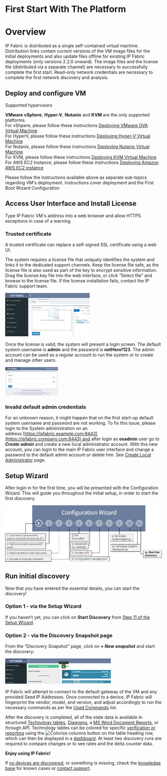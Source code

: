 # First Start With The Platform

# Overview

IP Fabric is distributed as a single self-contained virtual machine.
Distribution links contain current versions of the VM image files for
the initial deployments and also update files offline for existing IP
Fabric deployments (only versions 2.2.0 onward). The image files and the
license file (distributed via a separate channel) are necessary to
successfully complete the first start. Read-only network credentials are
necessary to complete the first network discovery and analysis.

## Deploy and configure VM

<div>

Supported hypervisors

<div>

**VMware vSphere**, **Hyper-V**, **Nutanix** and **KVM** are the only
supported platforms.  
For vShpere, please follow these instructions [Deploying VMware OVA
Virtual
Machine](https://ipfabric.atlassian.net/wiki/spaces/ND/pages/901808145/Deploying+VMware+OVA+Virtual+Machine)  
For HyperV, please follow these instructions [Deploying Hyper-V Virtual
Machine](https://ipfabric.atlassian.net/wiki/spaces/ND/pages/899285029/Deploying+Hyper-V+Virtual+Machine)  
For Nutanix, please follow these instructions [Deploying Nutanix Virtual
Machine](https://ipfabric.atlassian.net/wiki/spaces/ND/pages/899317804/Deploying+Nutanix+Virtual+Machine)  
For KVM, please follow these instructions [Deploying KVM Virtual
Machine](https://ipfabric.atlassian.net/wiki/spaces/ND/pages/1879081063/Deploying+KVM+Virtual+Machine)  
For AWS EC2 Instance, please follow these instructions [Deploying Amazon
AWS EC2
instance](https://ipfabric.atlassian.net/wiki/spaces/ND/pages/2330853377/Deploying+Amazon+AWS+EC2+instance)

</div>

</div>

Please follow the instructions available above as separate sub-topics
regarding VM's deployment. Instructions cover deployment and the First
Boot Wizard Configuration

## Access User Interface and Install License

Type IP Fabric VM's address into a web browser and allow HTTPS
exceptions in case of a warning.

<div>

<div>

### Trusted certificate

A trusted certificate can replace a self-signed SSL certificate using a
web UI.

</div>

</div>

The system requires a license file that uniquely identifies the system
and links it to the dedicated support channels. Keep the license file
safe, as the license file is also used as part of the key to encrypt
sensitive information. Drag the license.key file into the web interface,
or click “Select file” and browse to the license file. If the license
installation fails, contact the IP Fabric support team.

<img src="attachments/79036476/2393505983.png?width=272" class="image-left" loading="lazy" data-image-src="attachments/79036476/2393505983.png" data-height="430" data-width="843" data-unresolved-comment-count="0" data-linked-resource-id="2393505983" data-linked-resource-version="1" data-linked-resource-type="attachment" data-linked-resource-default-alias="image-20210420-104930.png" data-base-url="https://ipfabric.atlassian.net/wiki" data-linked-resource-content-type="image/png" data-linked-resource-container-id="79036476" data-linked-resource-container-version="15" data-media-id="866f1b0d-e2fa-4ce1-be31-4e0e05e448db" data-media-type="file" width="272" />

Once the license is valid, the system will present a login screen. The
default system username is **admin** and the password is
**netHero!123**. The admin account can be used as a regular account to
run the system or to create and manage other users.

<img src="attachments/79036476/2393505990.png?width=170" class="image-left" loading="lazy" data-image-src="attachments/79036476/2393505990.png" data-height="422" data-width="779" data-unresolved-comment-count="0" data-linked-resource-id="2393505990" data-linked-resource-version="1" data-linked-resource-type="attachment" data-linked-resource-default-alias="image-20210420-105220.png" data-base-url="https://ipfabric.atlassian.net/wiki" data-linked-resource-content-type="image/png" data-linked-resource-container-id="79036476" data-linked-resource-container-version="15" data-media-id="5dd62855-39fd-41c6-b486-88943db7e2f0" data-media-type="file" width="170" />

<div>

<div>

### Invalid default admin credentials

For an unknown reason, it might happen that on the first start-up
default system username and password are not working. To fix this issue,
please login to the System administration on an
address [https://ipfabric.example.com:8443](https://ipfabric.company.com:8443) and
after login as **osadmin** user go to ***Create admin*** and create a
new local administrator account. With this new account, you can login to
the main IP Fabric user interface and change a password to the default
admin account or delete him. See [Create Local
Administrator](https://ipfabric.atlassian.net/wiki/spaces/ND/pages/1899790374/Create+Local+Administrator)
page.

</div>

</div>

## Setup Wizard

After login in for the first time, you will be presented with the
Configuration Wizard. This will guide you throughout the initial setup,
in order to start the first discovery.

<img src="attachments/2390130689/2390130696.png" class="image-center" loading="lazy" data-image-src="attachments/2390130689/2390130696.png" data-height="326" data-width="899" data-unresolved-comment-count="0" data-linked-resource-id="2390130696" data-linked-resource-version="1" data-linked-resource-type="attachment" data-linked-resource-default-alias="image-20210513-101646.png" data-base-url="https://ipfabric.atlassian.net/wiki" data-linked-resource-content-type="image/png" data-linked-resource-container-id="2390130689" data-linked-resource-container-version="8" data-media-id="12e97fa3-a699-4a24-b69f-e218d214c1c4" data-media-type="file" />

## Run initial discovery

<div>

<div>

Now that you have entered the essential details, you can start the
discovery!

</div>

</div>

### Option 1 - via the Setup Wizard

If you haven’t yet, you can click on **Start Discovery** from [Step 11
of the Setup
Wizard](https://ipfabric.atlassian.net/wiki/spaces/ND/pages/2396389388/11+-+Configuration+Complete).

### Option 2 - via the Discovery Snapshot page

From the “Discovery Snapshot” page, click on ***+ New snapshot*** and
start the discovery:

<img src="attachments/79167531/2393506082.png?width=340" class="image-center" loading="lazy" data-image-src="attachments/79167531/2393506082.png" data-height="263" data-width="1095" data-unresolved-comment-count="0" data-linked-resource-id="2393506082" data-linked-resource-version="1" data-linked-resource-type="attachment" data-linked-resource-default-alias="image-20210421-080636.png" data-base-url="https://ipfabric.atlassian.net/wiki" data-linked-resource-content-type="image/png" data-linked-resource-container-id="79167531" data-linked-resource-container-version="11" data-media-id="36645449-9b04-4738-b988-b832a7fc5fdb" data-media-type="file" width="340" />

IP Fabric will attempt to connect to the default gateway of the VM and
any provided Seed IP Addresses. Once connected to a device, IP Fabric
will fingerprint the vendor, model, and version, and adjust accordingly
to run the necessary commands as per the [Used
Commands](https://ipfabric.atlassian.net/wiki/spaces/ND/pages/80019486/Used+CLI+commands+for+Discovery)
list.

After the discovery is completed, all of the state data is available in
structured [Technology
tables](https://ipfabric.atlassian.net/wiki/spaces/ND/pages/79069282/Technology+Tables),
[Diagrams](https://ipfabric.atlassian.net/wiki/spaces/ND/pages/78872710),
a [MS Word Document
Reports](https://ipfabric.atlassian.net/wiki/spaces/ND/pages/79265870/Reports),
or through API. Technology tables can be colored for specific
[verification or
reporting](https://ipfabric.atlassian.net/wiki/spaces/ND/pages/79102058/Technology+verification+and+analysis)
using the ![Colorize
columns](plugins/servlet/confluence/placeholder/unknown-attachment "image2018-7-27_14-39-31.png") button
on the table heading row, which can then be displayed in a
[dashboard](https://ipfabric.atlassian.net/wiki/spaces/ND/pages/79233065/Dashboard). At
least two discovery runs are required to compare changes or to see rates
and the delta counter data.

**Enjoy using IP Fabric!**

If [no devices are
discovered](https://ipfabric.atlassian.net/wiki/spaces/NK/pages/79986690/No+devices+discovered),
or something is missing, check the [knowledge
base](https://kb.ipfabric.io) for known cases or [contact
support](https://ipfabric.atlassian.net/servicedesk/customer/portals).
